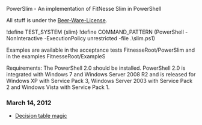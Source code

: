 PowerSlim - An implementation of FitNesse Slim in PowerShell

All stuff is under the [Beer-Ware-License](http://en.wikipedia.org/wiki/Beerware).

!define TEST_SYSTEM {slim}
!define COMMAND_PATTERN (PowerShell -NonInteractive -ExecutionPolicy unrestricted -file .\slim.ps1)

Examples are available in the acceptance tests FitnesseRoot/PowerSlim and in the examples FitnesseRoot/ExampleS

Requirements:
The PowerShell 2.0 should be installed. 
PowerShell 2.0 is integrated with Windows 7 and Windows Server 2008 R2 and is released for Windows XP with Service Pack 3, Windows Server 2003 with Service Pack 2 and Windows Vista with Service Pack 1.


### March 14, 2012

* [Decision table magic](https://github.com/konstantinvlasenko/PowerSlim/blob/master/FitNesseRoot/PowerSlim/TestDecisionTable/content.txt)


